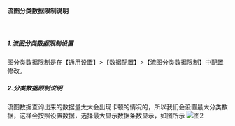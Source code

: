 #### 流图分类数据限制说明

<br/>

##### 1.流图分类数据限制设置

图分类数据限制是在【通用设置】>【数据配置】>【流图分类数据限制】中配置修改。

##### 2.分类数据限制说明

流图数据查询出来的数据量太大会出现卡顿的情况的，所以我们会设置最大分类数据，这样会按照设置数据，选择最大显示数据条数显示，如图所示
![图2](/img/src/visulization/flowGraph/flow2.png)
